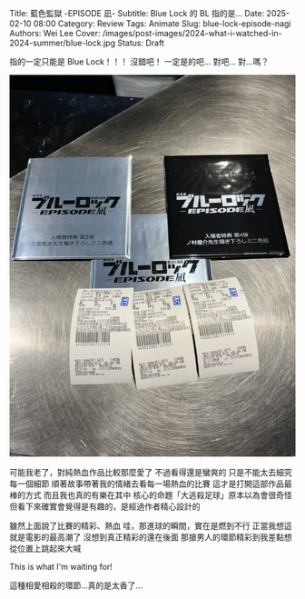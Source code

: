 Title: 藍色監獄 -EPISODE 凪-
Subtitle: Blue Lock 的 BL 指的是...
Date: 2025-02-10 08:00
Category: Review
Tags: Animate
Slug: blue-lock-episode-nagi
Authors: Wei Lee
Cover: /images/post-images/2024-what-i-watched-in-2024-summer/blue-lock.jpg
Status: Draft

指的一定只能是 Blue Lock！！！
沒錯吧！
一定是的吧...
對吧...
對...嗎？

<!--more-->

![blue-lock](/images/post-images/2024-what-i-watched-in-2024-summer/blue-lock.jpg)

可能我老了，對純熱血作品比較那麼愛了
不過看得還是蠻爽的
只是不能太去細究每一個細節
順著故事帶著我的情緒去看每一場熱血的比賽
這才是打開這部作品最棒的方式
而且我也真的有樂在其中
核心的命題「大逃殺足球」原本以為會很奇怪
但看下來確實會覺得是有趣的，是經過作者精心設計的

雖然上面說了比賽的精彩、熱血
哇，那進球的瞬間，實在是燃到不行
正當我想這就是電影的最高潮了
沒想到真正精彩的還在後面
那搶男人的環節精彩到我差點想從位置上跳起來大喊

This is what I'm waiting for!

這種相愛相殺的環節...真的是太香了...
